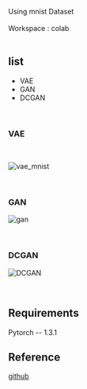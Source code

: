 
Using mnist Dataset<br>  
Workspace : colab<br>
<br>
## list
- VAE
- GAN
- DCGAN
<br>

### VAE
<br>

![vae_mnist](https://user-images.githubusercontent.com/46425982/93425672-6d246880-f8f5-11ea-87eb-861bb7a15352.gif)

<br>


### GAN


![gan](https://user-images.githubusercontent.com/46425982/93426367-d789d880-f8f6-11ea-9a98-340a0342af7f.gif)



<br>

### DCGAN


![DCGAN](https://user-images.githubusercontent.com/46425982/93425893-e623c000-f8f5-11ea-88a6-8c871004caa0.gif)

<br>


## Requirements<br>
Pytorch -- 1.3.1
<br>

## Reference
[github](https://github.com/pytorch/examples/blob/master/vae/main.py)
